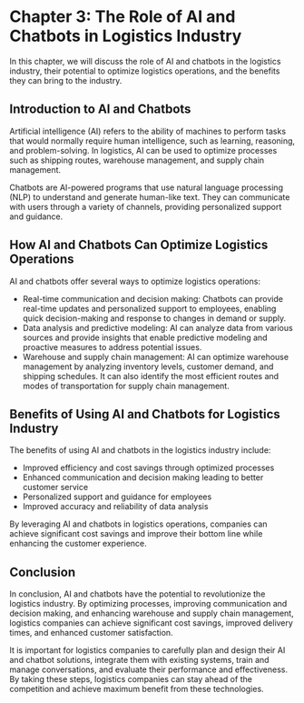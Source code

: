 Chapter 3: The Role of AI and Chatbots in Logistics Industry
============================================================

In this chapter, we will discuss the role of AI and chatbots in the logistics industry, their potential to optimize logistics operations, and the benefits they can bring to the industry.

Introduction to AI and Chatbots
-------------------------------

Artificial intelligence (AI) refers to the ability of machines to perform tasks that would normally require human intelligence, such as learning, reasoning, and problem-solving. In logistics, AI can be used to optimize processes such as shipping routes, warehouse management, and supply chain management.

Chatbots are AI-powered programs that use natural language processing (NLP) to understand and generate human-like text. They can communicate with users through a variety of channels, providing personalized support and guidance.

How AI and Chatbots Can Optimize Logistics Operations
-----------------------------------------------------

AI and chatbots offer several ways to optimize logistics operations:

* Real-time communication and decision making: Chatbots can provide real-time updates and personalized support to employees, enabling quick decision-making and response to changes in demand or supply.
* Data analysis and predictive modeling: AI can analyze data from various sources and provide insights that enable predictive modeling and proactive measures to address potential issues.
* Warehouse and supply chain management: AI can optimize warehouse management by analyzing inventory levels, customer demand, and shipping schedules. It can also identify the most efficient routes and modes of transportation for supply chain management.

Benefits of Using AI and Chatbots for Logistics Industry
--------------------------------------------------------

The benefits of using AI and chatbots in the logistics industry include:

* Improved efficiency and cost savings through optimized processes
* Enhanced communication and decision making leading to better customer service
* Personalized support and guidance for employees
* Improved accuracy and reliability of data analysis

By leveraging AI and chatbots in logistics operations, companies can achieve significant cost savings and improve their bottom line while enhancing the customer experience.

Conclusion
----------

In conclusion, AI and chatbots have the potential to revolutionize the logistics industry. By optimizing processes, improving communication and decision making, and enhancing warehouse and supply chain management, logistics companies can achieve significant cost savings, improved delivery times, and enhanced customer satisfaction.

It is important for logistics companies to carefully plan and design their AI and chatbot solutions, integrate them with existing systems, train and manage conversations, and evaluate their performance and effectiveness. By taking these steps, logistics companies can stay ahead of the competition and achieve maximum benefit from these technologies.
